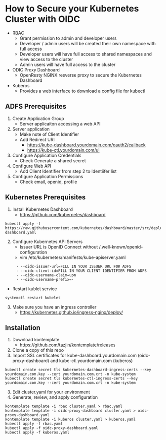 # How to Secure your Kubernetes Cluster with OIDC

- RBAC
  - Grant permission to admin and developer users
  - Developer / admin users will be created their own namespace with full access
  - Developer users will have full access to shared namespaces and view access to the cluster
  - Admin users will have full access to the cluster
- ODIC Proxy Dashboard
  - OpenResty NGINX resverse proxy to secure the Kubernetes Dashboard
- Kuberos
  - Provides a web interface to download a config file for kubectl

## ADFS Prerequisites
1. Create Application Group 
   - Server applicaiton accessing a web API
2. Server application
   - Make note of Client Identifier
   - Add Redirect URI
     - https://kube-dashboard.yourdomain.com/oauth2/callback
     - https://kube-ctl.yourdomain.com/ui
3. Configure Application Credentials
   - Check Generate a shared secret
4. Configure Web API
   - Add Client Identifier from step 2 to Identiifer list
5. Configure Application Permissions
   - Check email, openid, profile

## Kubernetes Prerequisites
1. Install Kubernetes Dashboard
   - https://github.com/kubernetes/dashboard
```
kubectl apply -f https://raw.githubusercontent.com/kubernetes/dashboard/master/src/deploy/recommended/kubernetes-dashboard.yaml
```
2. Configure Kubernetes API Servers
   - Issuer URL is OpenID Connect without /.well-known/openid-configuration
   - vim /etc/kubernetes/manifests/kube-apiserver.yaml
```
     - --oidc-issuer-url=FILL IN YOUR ISSUER URL FOR ADFS
     - --oidc-client-id=FILL IN YOUR CLIENT IDENTIFIER FROM ADFS
     - --oidc-username-claim=upn
     - --oidc-username-prefix=-
```
   - Restart kublet service
```
systemctl restart kubelet
```
3. Make sure you have an ingress controller
   - https://kubernetes.github.io/ingress-nginx/deploy/

## Installation
1. Download kontemplate
   - https://github.com/tazjin/kontemplate/releases
2. Clone a copy of this repo
3. Import SSL certificates for kube-dashboard.yourdomain.com (oidc-proxy-dashboard) and kube-ctl.yourdomain.com (kuberos)
```
kubectl create secret tls kubernetes-dashboard-ingress-certs --key yourdomain.com.key --cert yourdomain.com.crt -n kube-system
kubectl create secret tls kubernetes-ctl-ingress-certs --key yourdomain.com.key --cert yourdomain.com.crt -n kube-system
```
3. Edit cluster.yaml for your environment
4. Generate, review, and apply configuration 
```
kontemplate template -i rbac cluster.yaml > rbac.yaml
kontemplate template -i oidc-proxy-dashboard cluster.yaml > oidc-proxy-dashboard.yaml
kontemplate template -i kuberos cluster.yaml > kuberos.yaml
kubectl apply -f rbac.yaml
kubectl apply -f oidc-proxy-dashboard.yaml
kubectl apply -f kuberos.yaml
```
